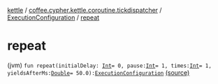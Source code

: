 [kettle](../../index.md) / [coffee.cypher.kettle.coroutine.tickdispatcher](../index.md) / [ExecutionConfiguration](index.md) / [repeat](./repeat.md)

# repeat

(jvm) `fun repeat(initialDelay: `[`Int`](https://kotlinlang.org/api/latest/jvm/stdlib/kotlin/-int/index.html)` = 0, pause: `[`Int`](https://kotlinlang.org/api/latest/jvm/stdlib/kotlin/-int/index.html)` = 1, times: `[`Int`](https://kotlinlang.org/api/latest/jvm/stdlib/kotlin/-int/index.html)` = 1, yieldsAfterMs: `[`Double`](https://kotlinlang.org/api/latest/jvm/stdlib/kotlin/-double/index.html)` = 50.0): `[`ExecutionConfiguration`](index.md) [(source)](https://github.com/Cypher121/kettle/blob/master/src/main/kotlin/coffee/cypher/kettle/coroutine/tickdispatcher/ExecutionConfiguration.kt#L18)